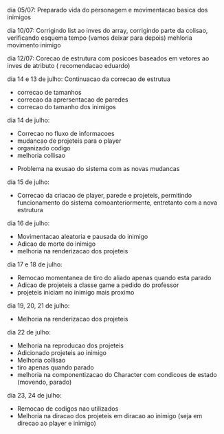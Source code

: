 dia 05/07:
  Preparado vida do personagem e movimentacao basica dos inimigos


dia 10/07:
    Corrigindo list ao inves do array, corrigindo parte da colisao, verificando esquema tempo (vamos deixar para depois)
    mehloria movimento inimigo


dia 12/07:
  Corecao de estrutura com posicoes baseados em vetores ao inves de atributo ( recomendacao eduardo)

dia 14 e 13 de julho:
  Continuacao da correcao de estrutua 
   * correcao de tamanhos
   * correcao da aprersentacao de paredes 
   * correcao do tamanho dos inimigos

dia 14 de julho:
   * Correcao no fluxo de informacoes
   * mudancao de projeteis para o player
   * organizado codigo
   * melhoria collisao 
   - Problema na exusao do sistema com as novas mudancas

dia 15 de julho:
   * Correcao da criacao de player, parede e projeteis, permitindo funcionamento do sistema comoanteriormente, entretanto com a nova estrutura

dia 16 de julho: 
   * Movimentacao aleatoria e pausada do inimigo
   * Adicao de morte do inimigo
   * melhoria na renderizacao dos projeteis

dia 17 e 18 de julho:
   * Remocao momentanea de tiro do aliado apenas quando esta parado
   * Adicao de projeteis a classe game a pedido do professor
   * projeteis iniciam no inimigo mais proximo

dia 19, 20, 21 de julho:
   * Melhoria na renderizacao dos projeteis

dia 22 de julho:
   * Melhoria na reproducao dos projeteis
   * Adicionado projeteis ao inimigo
   * Melhoria collisao
   * tiro apenas quando parado
   * melhoria na componentizacao do Character com condicoes de estado (movendo, parado)

dia 23, 24 de julho:
   * Remocao de codigos nao utilizados
   * Melhoria na diracao dos projeteis em diracao ao inimigo (seja em direcao ao player e inimigo)
   